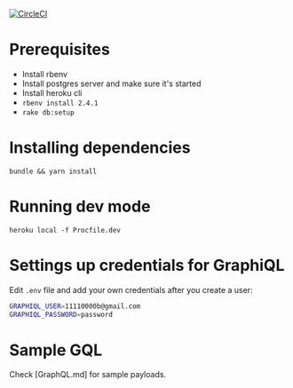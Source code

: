 [![CircleCI](https://circleci.com/gh/pawelniewie/zen2.svg?style=svg)](https://circleci.com/gh/pawelniewie/zen2)

# Prerequisites
* Install rbenv
* Install postgres server and make sure it's started
* Install heroku cli
* `rbenv install 2.4.1`
* `rake db:setup`

# Installing dependencies

`bundle && yarn install`

# Running dev mode

`heroku local -f Procfile.dev`

# Settings up credentials for GraphiQL

Edit `.env` file and add your own credentials after you create a user:

```bash
GRAPHIQL_USER=11110000b@gmail.com
GRAPHIQL_PASSWORD=password
```

# Sample GQL

Check [GraphQL.md] for sample payloads.
